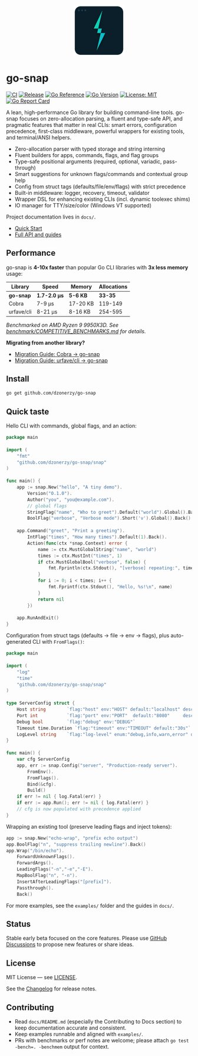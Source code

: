 <p align="center">
  <img src="assets/logo/logo.svg" width="140" alt="go-snap logo" />
</p>

# go-snap

[![CI](https://github.com/dzonerzy/go-snap/actions/workflows/ci.yml/badge.svg?cache=none)](https://github.com/dzonerzy/go-snap/actions/workflows/ci.yml)
[![Release](https://img.shields.io/github/v/release/dzonerzy/go-snap?include_prereleases&sort=semver&cache=none)](https://github.com/dzonerzy/go-snap/releases)
[![Go Reference](https://pkg.go.dev/badge/github.com/dzonerzy/go-snap.svg?cache=none)](https://pkg.go.dev/github.com/dzonerzy/go-snap)
[![Go Version](https://img.shields.io/badge/go-1.22%2B-blue.svg?cache=none)](https://go.dev/dl/)
[![License: MIT](https://img.shields.io/badge/License-MIT-yellow.svg?cache=none)](LICENSE)
[![Go Report Card](https://goreportcard.com/badge/github.com/dzonerzy/go-snap?cache=none)](https://goreportcard.com/report/github.com/dzonerzy/go-snap)

A lean, high-performance Go library for building command-line tools. go-snap focuses on zero-allocation parsing, a fluent and type-safe API, and pragmatic features that matter in real CLIs: smart errors, configuration precedence, first-class middleware, powerful wrappers for existing tools, and terminal/ANSI helpers.

- Zero-allocation parser with typed storage and string interning
- Fluent builders for apps, commands, flags, and flag groups
- Type-safe positional arguments (required, optional, variadic, pass-through)
- Smart suggestions for unknown flags/commands and contextual group help
- Config from struct tags (defaults/file/env/flags) with strict precedence
- Built-in middleware: logger, recovery, timeout, validator
- Wrapper DSL for enhancing existing CLIs (incl. dynamic toolexec shims)
- IO manager for TTY/size/color (Windows VT supported)

Project documentation lives in `docs/`.

- [Quick Start](docs/quickstart.md)
- [Full API and guides](docs/README.md)

## Performance

go-snap is **4-10x faster** than popular Go CLI libraries with **3x less memory** usage:

| Library | Speed | Memory | Allocations |
|---------|-------|--------|-------------|
| **go-snap** | **1.7-2.0 μs** | **5-6 KB** | **33-35** |
| Cobra | 7-9 μs | 17-20 KB | 119-149 |
| urfave/cli | 8-21 μs | 8-16 KB | 254-595 |

*Benchmarked on AMD Ryzen 9 9950X3D. See [benchmark/COMPETITIVE_BENCHMARKS.md](benchmark/COMPETITIVE_BENCHMARKS.md) for details.*

**Migrating from another library?**
- [Migration Guide: Cobra → go-snap](docs/migration-from-cobra.md)
- [Migration Guide: urfave/cli → go-snap](docs/migration-from-urfave-cli.md)

## Install

```bash
go get github.com/dzonerzy/go-snap
```

## Quick taste

Hello CLI with commands, global flags, and an action:
```go
package main

import (
    "fmt"
    "github.com/dzonerzy/go-snap/snap"
)

func main() {
    app := snap.New("hello", "A tiny demo").
        Version("0.1.0").
        Author("you", "you@example.com").
        // global flags
        StringFlag("name", "Who to greet").Default("world").Global().Back().
        BoolFlag("verbose", "Verbose mode").Short('v').Global().Back()

    app.Command("greet", "Print a greeting").
        IntFlag("times", "How many times").Default(1).Back().
        Action(func(ctx *snap.Context) error {
            name := ctx.MustGlobalString("name", "world")
            times := ctx.MustInt("times", 1)
            if ctx.MustGlobalBool("verbose", false) {
                fmt.Fprintln(ctx.Stdout(), "[verbose] repeating:", times)
            }
            for i := 0; i < times; i++ {
                fmt.Fprintf(ctx.Stdout(), "Hello, %s!\n", name)
            }
            return nil
        })

    app.RunAndExit()
}
```

Configuration from struct tags (defaults → file → env → flags), plus auto-generated CLI with `FromFlags()`:
```go
package main

import (
    "log"
    "time"
    "github.com/dzonerzy/go-snap/snap"
)

type ServerConfig struct {
    Host string        `flag:"host" env:"HOST" default:"localhost" description:"Hostname"`
    Port int           `flag:"port" env:"PORT"  default:"8080"     description:"Port"`
    Debug bool         `flag:"debug" env:"DEBUG"`
    Timeout time.Duration `flag:"timeout" env:"TIMEOUT" default:"30s"`
    LogLevel string    `flag:"log-level" enum:"debug,info,warn,error" default:"info"`
}

func main() {
    var cfg ServerConfig
    app, err := snap.Config("server", "Production-ready server").
        FromEnv().
        FromFlags().
        Bind(&cfg).
        Build()
    if err != nil { log.Fatal(err) }
    if err := app.Run(); err != nil { log.Fatal(err) }
    // cfg is now populated with precedence applied
}
```

Wrapping an existing tool (preserve leading flags and inject tokens):
```go
app := snap.New("echo-wrap", "prefix echo output")
app.BoolFlag("n", "suppress trailing newline").Back()
app.Wrap("/bin/echo").
    ForwardUnknownFlags().
    ForwardArgs().
    LeadingFlags("-n","-e","-E").
    MapBoolFlag("n", "-n").
    InsertAfterLeadingFlags("[prefix]").
    Passthrough().
    Back()
```

For more examples, see the `examples/` folder and the guides in `docs/`.

## Status

Stable early beta focused on the core features. Please use
[GitHub Discussions](https://github.com/dzonerzy/go-snap/discussions)
to propose new features or share ideas.

## License

MIT License — see [LICENSE](./LICENSE).

See the [Changelog](./CHANGELOG.md) for release notes.

## Contributing

- Read `docs/README.md` (especially the Contributing to Docs section) to keep documentation accurate and consistent.
- Keep examples runnable and aligned with `examples/`.
- PRs with benchmarks or perf notes are welcome; please attach `go test -bench=. -benchmem` output for context.
